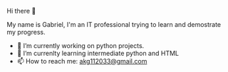  Hi there 👋

My name is Gabriel, I'm an IT professional trying to learn and demostrate my progress.

- 🔭 I’m currently working on python projects.
 - 🤔 I’m currenlty learning intermediate python and HTML
 -  📫 How to reach me: akg112033@gmail.com
   
<!--
**gkaley21/gkaley21** is a ✨ _special_ ✨ repository because its `README.md` (this file) appears on your GitHub profile.

Here are some ideas to get you started:

- 🔭 I’m currently working on ...
- 🔭 I’m currently working on ...
- 👯 I’m looking to collaborate on ...
- 🤔 I’m looking for help with ...
- 💬 Ask me about ...
- 📫 How to reach me: ...
- 😄 Pronouns: ...
- ⚡ Fun fact: ...
-->
